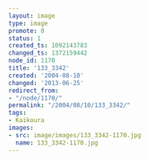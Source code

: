 ```yaml
---
layout: image
type: image
promote: 0
status: 1
created_ts: 1092143783
changed_ts: 1372159442
node_id: 1170
title: '133_3342'
created: '2004-08-10'
changed: '2013-06-25'
redirect_from:
- "/node/1170/"
permalink: "/2004/08/10/133_3342/"
tags:
- Kaikoura
images:
- src: image/images/133_3342-1170.jpg
  name: 133_3342-1170.jpg
---
```


